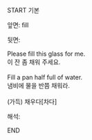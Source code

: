 START
기본

앞면:
fill


뒷면:
<div><div>Please fill this glass for me. </div><div><div>이 잔 좀 채워 주세요.</div></div></div><div><br></div><div><div>Fill a pan half full of water. </div><div><div>냄비에 물을 반쯤 채워라.</div></div></div><div><br></div><div>(가득) 채우다[차다]</div>


해석:
<!--ID: 1746614453929-->
END